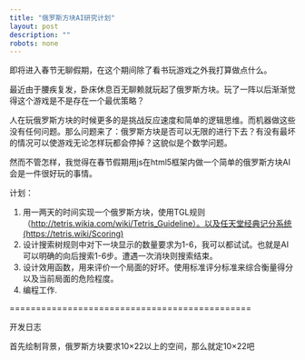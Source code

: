 ```yaml
---
title: "俄罗斯方块AI研究计划"
layout: post
description: ""
robots: none
---
```


即将进入春节无聊假期，在这个期间除了看书玩游戏之外我打算做点什么。

最近由于腰疾复发，卧床休息百无聊赖就玩起了俄罗斯方块。玩了一阵以后渐渐觉得这个游戏是不是存在一个最优策略？

人在玩俄罗斯方块的时候更多的是挑战反应速度和简单的逻辑思维。而机器做这些没有任何问题。那么问题来了：俄罗斯方块是否可以无限的进行下去？有没有最坏的情况可以使游戏无论怎样玩都会停掉？这貌似是个数学问题。

然而不管怎样，我觉得在春节假期用js在html5框架内做一个简单的俄罗斯方块AI会是一件很好玩的事情。

计划：

1. 用一两天的时间实现一个俄罗斯方块，使用TGL规则（http://tetris.wikia.com/wiki/Tetris_Guideline）。以及任天堂经典记分系统(https://tetris.wiki/Scoring)
2. 设计搜索树规则中对下一块显示的数量要求为1-6，我可以都试试。也就是AI可以明确的向后搜索1-6步。遭遇一次消块则搜索结束。
3. 设计效用函数，用来评价一个局面的好坏。使用标准评分标准来综合衡量得分以及当前局面的危险程度。
4. 编程工作.

==============================================

开发日志

首先绘制背景，俄罗斯方块要求10×22以上的空间，那么就定10×22吧